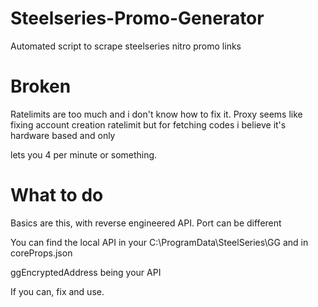 # Steelseries-Promo-Generator
Automated script to scrape steelseries nitro promo links

# Broken

Ratelimits are too much and i don't know how to fix it. Proxy seems like fixing account creation ratelimit but for fetching codes i believe it's hardware based and only

lets you 4 per minute or something.

# What to do

Basics are this, with reverse engineered API. Port can be different

You can find the local API in your C:\ProgramData\SteelSeries\GG and in coreProps.json 

ggEncryptedAddress being your API

If you can, fix and use.
